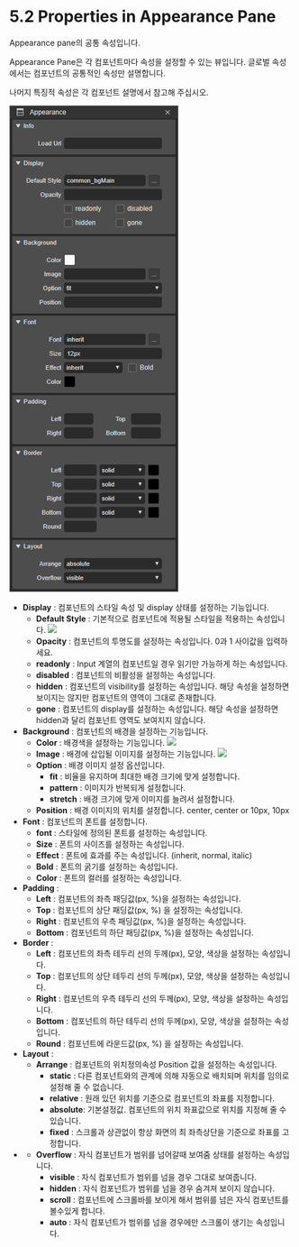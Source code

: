 # 5.2 Properties in Appearance Pane

Appearance pane의 공통 속성입니다.

Appearance Pane은 각 컴포넌트마다 속성을 설정할 수 있는 뷰입니다. 글로벌 속성에서는 컴포넌트의 공통적인 속성만 설명합니다.

나머지 특징적 속성은 각 컴포넌트 설명에서 참고해 주십시오.

![](../.gitbook/assets/global-appearance-pane.png)

* **Display** : 컴포넌트의 스타일 속성 및 display 상태를 설정하는 기능입니다.
  * **Default Style** : 기본적으로 컴포넌트에 적용될 스타일을 적용하는 속성입니다. ![](https://github.com/asoosoft/spidergen-guidebook/tree/eeac9656bff5b368e79bf9dad544cae218642e17/assets/pop-style-picker.png)
  * **Opacity** : 컴포넌트의 투명도를 설정하는 속성입니다. 0과 1 사이값을 입력하세요.
  * **readonly** : Input 계열의 컴포넌트일 경우 읽기만 가능하게 하는 속성입니다.
  * **disabled** : 컴포넌트의 비활성을 설정하는 속성입니다.
  * **hidden** : 컴포넌트의 visibility를 설정하는 속성입니다. 해당 속성을 설정하면 보이지는 않지만 컴포넌트의 영역이 그대로 존재합니다.
  * **gone** : 컴포넌트의 display를 설정하는 속성입니다. 해당 속성을 설정하면 hidden과 달리 컴포넌트 영역도 보여지지 않습니다.
* **Background** : 컴포넌트의 배경을 설정하는 기능입니다.
  * **Color** : 배경색을 설정하는 기능입니다. ![](https://github.com/asoosoft/spidergen-guidebook/tree/eeac9656bff5b368e79bf9dad544cae218642e17/assets/pop-color-picker.png)
  * **Image** : 배경에 삽입될 이미지를 설정하는 기능입니다. ![](https://github.com/asoosoft/spidergen-guidebook/tree/eeac9656bff5b368e79bf9dad544cae218642e17/assets/pop-image-picker.png)
  * **Option** : 배경 이미지 설정 옵션입니다.
    * **fit** : 비율을 유지하며 최대한 배경 크기에 맞게 설정합니다.  
    * **pattern** : 이미지가 반복되게 설정합니다.  
    * **stretch** : 배경 크기에 맞게 이미지를 늘려서 설정합니다.
  * **Position** : 배경 이미지의 위치를 설정합니다. center, center or 10px, 10px
* **Font** : 컴포넌트의 폰트를 설정합니다.
  * **font** :  스타일에 정의된 폰트를 설정하는 속성입니다.
  * **Size** :  폰트의 사이즈를 설정하는 속성입니다.
  * **Effect** :  폰트에 효과를 주는 속성입니다. \(inherit, normal, italic\)
  * **Bold** :  폰트의 굵기를 설정하는 속성입니다.
  * **Color** : 폰트의 컬러를 설정하는 속성입니다.
* **Padding** :
  * **Left** : 컴포넌트의 좌측 패딩값\(px, %\)을 설정하는 속성입니다. 
  * **Top** :  컴포넌트의 상단 패딩값\(px, %\) 을 설정하는 속성입니다.
  * **Right** :  컴포넌트의 우측 패딩값\(px, %\)을 설정하는 속성입니다.
  * **Bottom** : 컴포넌트의 하단 패딩값\(px, %\)을 설정하는 속성입니다.
* **Border** :
  * **Left** : 컴포넌트의 좌측 테두리 선의 두께\(px\), 모양, 색상을 설정하는 속성입니다.
  * **Top** :  컴포넌트의 상단 테두리 선의 두께\(px\), 모양, 색상을 설정하는 속성입니다.
  * **Right** :  컴포넌트의 우측 테두리 선의 두께\(px\), 모양, 색상을 설정하는 속성입니다.
  * **Bottom** : 컴포넌트의 하단 테두리 선의 두께\(px\), 모양, 색상을 설정하는 속성입니다.
  * **Round** : 컴포넌트에 라운드값\(px, %\) 을 설정하는 속성입니다.
* **Layout** :
  * **Arrange** : 컴포넌트의 위치정의속성 Position 값을 설정하는 속성입니다.
    * **static** : 다른 컴포넌트와의 관계에 의해 자동으로 배치되며 위치를 임의로 설정해 줄 수 없습니다.
    * **relative** : 원래 있던 위치를 기준으로 컴포넌트의 좌표를 지정합니다.
    * **absolute**: 기본설정값. 컴포넌트의 위치 좌표값으로 위치를 지정해 줄 수 있습니다.
    * **fixed** :  스크롤과 상관없이 항상 화면의 최 좌측상단을 기준으로 좌표를 고정합니다.
* * **Overflow** : 자식 컴포넌트가 범위를 넘어갈때 보여줌 상태를 설정하는 속성입니다.
    * **visible** : 자식 컴포넌트가 범위를 넘을 경우 그대로 보여줍니다.
    * **hidden** : 자식 컴포넌트가 범위를 넘을 경우 숨겨져 보이지 않습니다.
    * **scroll** : 컴포넌트에 스크롤바를 보이게 해서 범위를 넘은 자식 컴포넌트를 볼수있게 합니다.
    * **auto** : 자식 컴포넌트가 범위를 넘을 경우에만 스크롤이 생기는 속성입니다.

